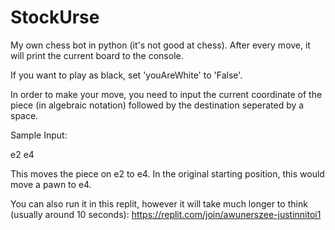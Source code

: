 # StockUrse
My own chess bot in python (it's not good at chess). After every move, it will print the current board to the console.

If you want to play as black, set 'youAreWhite' to 'False'.

In order to make your move, you need to input the current coordinate of the piece (in algebraic notation) followed by the destination seperated by a space.

Sample Input:

e2 e4

This moves the piece on e2 to e4. In the original starting position, this would move a pawn to e4.

You can also run it in this replit, however it will take much longer to think (usually around 10 seconds): https://replit.com/join/awunerszee-justinnitoi1
